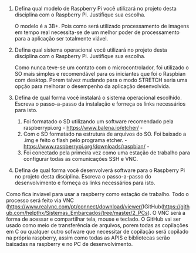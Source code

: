 1. Defina qual modelo de Raspberry Pi você utilizará no projeto desta disciplina com o Raspberry Pi. Justifique sua escolha.

	O modelo é a 3B+. Pois como será utilizado processamento de imagens em tempo real necessita-se de um melhor poder de processamento para a aplicação ser totalmente viável. 

2. Defina qual sistema operacional você utilizará no projeto desta disciplina com o Raspberry Pi. Justifique sua escolha.
	
	Como nunca teve-se um contato com o microcontrolador, foi utilizado o SO mais simples e recomendável para os iniciantes que foi o Raspbian com desktop. Porem talvez mudando para o modo STRETCH seria uma opção para melhorar o desempenho da aplicação desenvolvida. 

3. Defina de qual forma você instalará o sistema operacional escolhido. Escreva o passo-a-passo da instalação e forneça os links necessários para isto.

	1. Foi formatado o SD utilizando um software recomendado pela raspberrypi.org - https://www.balena.io/etcher/ -
	2. Com o SD formatado na estrutura de arquivos do SO. Foi baixado a .img e feito o flash pelo programa etcher. - https://www.raspberrypi.org/downloads/raspbian/ - 
	3. Foi conectado pela primeira vez como uma estação de trabalho para configurar todas as comunicações SSH e VNC.

4. Defina de qual forma você desenvolverá software para o Raspberry Pi no projeto desta disciplina. Escreva o passo-a-passo do desenvolvimento e forneça os links necessários para isto.
	
Como fica inviavel para usar a raspberry como estação de trabalho. Todo o processo será feito via VNC     (https://www.realvnc.com/pt/connect/download/viewer/)GitHub(https://github.com/helpthx/Sistemas_Embarcados/tree/master/2_PCs). O VNC será a forma de acessar e compartilhar tela, mouse e teclado. O GitHub vai ser usado como meio de transferência de arquivos, porem todas as copilações em C ou qualquer outro sofware que necessitar de copilação será copilado na própria raspberry, assim como todas as APIS e bibliotecas serão baixadas na raspberry e no PC de desenvolvimento.  


